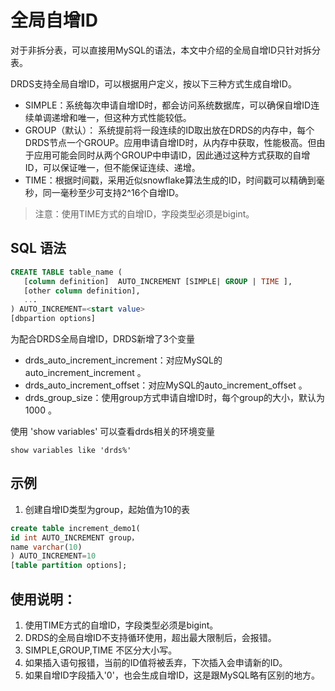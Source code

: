 # 全局自增ID
对于非拆分表，可以直接用MySQL的语法，本文中介绍的全局自增ID只针对拆分表。

DRDS支持全局自增ID，可以根据用户定义，按以下三种方式生成自增ID。
- SIMPLE：系统每次申请自增ID时，都会访问系统数据库，可以确保自增ID连续单调递增和唯一，但这种方式性能较低。
- GROUP（默认）： 系统提前将一段连续的ID取出放在DRDS的内存中，每个DRDS节点一个GROUP。应用申请自增ID时，从内存中获取，性能极高。但由于应用可能会同时从两个GROUP中申请ID，因此通过这种方式获取的自增ID，可以保证唯一，但不能保证连续、递增。
- TIME：根据时间戳，采用近似snowflake算法生成的ID，时间戳可以精确到毫秒，同一毫秒至少可支持2^16个自增ID。 
> 注意：使用TIME方式的自增ID，字段类型必须是bigint。

## SQL 语法
```SQL
CREATE TABLE table_name (
   [column definition]  AUTO_INCREMENT [SIMPLE| GROUP | TIME ],
   [other column definition],
   ...
) AUTO_INCREMENT=<start value>
[dbpartion options]
```
为配合DRDS全局自增ID，DRDS新增了3个变量
- drds_auto_increment_increment：对应MySQL的auto_increment_increment 。
- drds_auto_increment_offset：对应MySQL的auto_increment_offset 。
- drds_group_size：使用group方式申请自增ID时，每个group的大小，默认为1000 。

使用 'show variables' 可以查看drds相关的环境变量
```
show variables like 'drds%' 
```

## 示例
1. 创建自增ID类型为group，起始值为10的表
```SQL
create table increment_demo1(
id int AUTO_INCREMENT group，
name varchar(10)
) AUTO_INCREMENT=10
[table partition options];
```

## 使用说明：
1. 使用TIME方式的自增ID，字段类型必须是bigint。
2. DRDS的全局自增ID不支持循环使用，超出最大限制后，会报错。
3. SIMPLE,GROUP,TIME 不区分大小写。
4. 如果插入语句报错，当前的ID值将被丢弃，下次插入会申请新的ID。
5. 如果自增ID字段插入'0'，也会生成自增ID，这是跟MySQL略有区别的地方。
